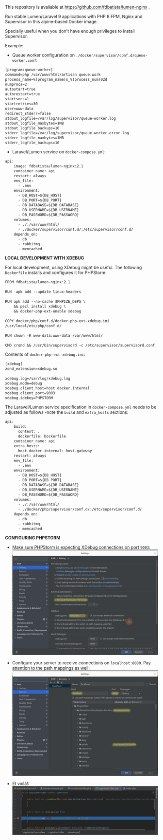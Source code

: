 This repository is available at https://github.com/fdbatista/lumen-nginx .

Run stable Lumen/Laravel 9 applications with PHP 8 FPM, Nginx and Supervisor in this alpine-based Docker image.

Specially useful when you don't have enough privileges to install Supervisor.

Example:

- Queue worker configuration on `./docker/supervisor/conf.d/queue-worker.conf`:
```
[program:queue-worker]
command=php /var/www/html/artisan queue:work
process_name=%(program_name)s_%(process_num)02d
numprocs=2
autostart=true
autorestart=true
startsecs=1
startretries=30
user=www-data
redirect_stderr=false
stdout_logfile=/var/log/supervisor/queue-worker.log
stdout_logfile_maxbytes=1MB
stdout_logfile_backups=10
stderr_logfile=/var/log/supervisor/queue-worker-error.log
stderr_logfile_maxbytes=1MB
stderr_logfile_backups=10
```

- Laravel/Lumen service on `docker-compose.yml`:
```
api:
    image: fdbatista/lumen-nginx:2.1
    container_name: api
    restart: always
    env_file:
      - .env
    environment:
      - DB_HOST=${DB_HOST}
      - DB_PORT=${DB_PORT}
      - DB_DATABASE=${DB_DATABASE}
      - DB_USERNAME=${DB_USERNAME}
      - DB_PASSWORD=${DB_PASSWORD}
    volumes:
      - ./:/var/www/html/
      - ./docker/supervisor/conf.d/:/etc/supervisor/conf.d/
    depends_on:
      - db
      - rabbitmq
      - memcached
```

**LOCAL DEVELOPMENT WITH XDEBUG**

For local development, using XDebug might be useful.
The following `Dockerfile` installs and configures it for PHPStorm:
```
FROM fdbatista/lumen-nginx:2.1

RUN  apk add --update linux-headers

RUN apk add --no-cache $PHPIZE_DEPS \
    && pecl install xdebug \
    && docker-php-ext-enable xdebug

COPY docker/php/conf.d/docker-php-ext-xdebug.ini /usr/local/etc/php/conf.d/

RUN chown -R www-data:www-data /var/www/html/

CMD crond && /usr/bin/supervisord -c /etc/supervisor/supervisord.conf
```

Contents of `docker-php-ext-xdebug.ini`:
```
[xdebug]
zend_extension=xdebug.so

xdebug.log=/var/log/xdebug.log
xdebug.mode=debug
xdebug.client_host=host.docker.internal
xdebug.client_port=9003
xdebug.idekey=PHPSTORM
```

The Laravel/Lumen service specification in `docker-compose.yml` needs to be adjusted as follows -note the `build` and `extra_hosts` sections:
```
api:
    build:
      context: .
      dockerfile: Dockerfile
    container_name: api
    extra_hosts:
      host.docker.internal: host-gateway
    restart: always
    env_file:
      - .env
    environment:
      - DB_HOST=${DB_HOST}
      - DB_PORT=${DB_PORT}
      - DB_DATABASE=${DB_DATABASE}
      - DB_USERNAME=${DB_USERNAME}
      - DB_PASSWORD=${DB_PASSWORD}
    volumes:
      - ./:/var/www/html/
      - ./docker/php/supervisor/conf.d/:/etc/supervisor/conf.d/
    depends_on:
      - db
      - rabbitmq
      - memcached
```

**CONFIGURING PHPSTORM**

- Make sure PHPStorm is expecting XDebug connections on port `9003`:
  ![debug-config.png](img/debug-config.png)

- Configure your server to receive connections on `localhost:8000`. Pay attention to the path mappings as well:
  ![server-config.png](img/server-config.png)

- Et voilà!:
  ![breakpoint-hit.png](img/breakpoint-hit.png)
